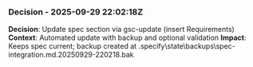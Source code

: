 ### Decision - 2025-09-29 22:02:18Z
**Decision**: Update spec section via gsc-update (insert Requirements)
**Context**: Automated update with backup and optional validation
**Impact**: Keeps spec current; backup created at .specify\state\backups\spec-integration.md.20250929-220218.bak
